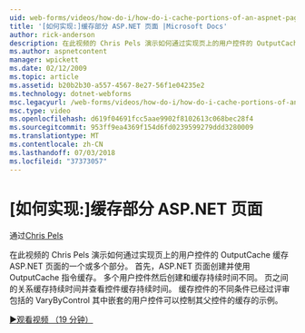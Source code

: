 ```yaml
---
uid: web-forms/videos/how-do-i/how-do-i-cache-portions-of-an-aspnet-page
title: '[如何实现:]缓存部分 ASP.NET 页面 |Microsoft Docs'
author: rick-anderson
description: 在此视频的 Chris Pels 演示如何通过实现页上的用户控件的 OutputCache 缓存 ASP.NET 页面的一个或多个部分。 首先，...
ms.author: aspnetcontent
manager: wpickett
ms.date: 02/12/2009
ms.topic: article
ms.assetid: b20b2b30-a557-4567-8e27-56f1e04235e2
ms.technology: dotnet-webforms
msc.legacyurl: /web-forms/videos/how-do-i/how-do-i-cache-portions-of-an-aspnet-page
msc.type: video
ms.openlocfilehash: d619f04691fcc5aae9902f8102613c068bec28f4
ms.sourcegitcommit: 953ff9ea4369f154d6fd0239599279ddd3280009
ms.translationtype: MT
ms.contentlocale: zh-CN
ms.lasthandoff: 07/03/2018
ms.locfileid: "37373057"
---
```

<a name="how-do-i-cache-portions-of-an-aspnet-page"></a>[如何实现:]缓存部分 ASP.NET 页面
====================
通过[Chris Pels](https://twitter.com/chrispels)

在此视频的 Chris Pels 演示如何通过实现页上的用户控件的 OutputCache 缓存 ASP.NET 页面的一个或多个部分。 首先，ASP.NET 页面创建并使用 OutputCache 指令缓存。 多个用户控件然后创建和缓存持续时间不同。 页之间的关系缓存持续时间并查看控件缓存持续时间。 缓存控件的不同条件已经过评审包括的 VaryByControl 其中嵌套的用户控件可以控制其父控件的缓存的示例。

[&#9654;观看视频 （19 分钟）](https://channel9.msdn.com/Blogs/ASP-NET-Site-Videos/how-do-i-cache-portions-of-an-aspnet-page)
